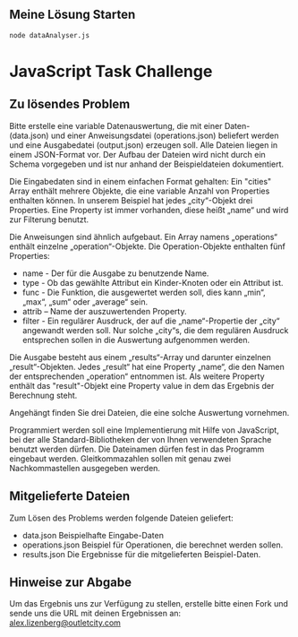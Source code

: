 ## Meine Lösung Starten

```bash
node dataAnalyser.js
```

# JavaScript Task Challenge

## Zu lösendes Problem

Bitte erstelle eine variable Datenauswertung, die mit einer Daten- (data.json) und einer Anweisungsdatei (operations.json) beliefert werden und eine Ausgabedatei (output.json) erzeugen soll. Alle Dateien liegen in einem JSON-Format vor. Der Aufbau der Dateien wird nicht durch ein Schema vorgegeben und ist nur anhand der Beispieldateien dokumentiert.

Die Eingabedaten sind in einem einfachen Format gehalten: Ein "cities" Array enthält mehrere Objekte, die eine variable Anzahl von Properties enthalten können. In unserem Beispiel hat jedes „city“-Objekt drei Properties. Eine Property ist immer vorhanden, diese heißt „name“ und wird zur Filterung benutzt.

Die Anweisungen sind ähnlich aufgebaut. Ein Array namens „operations“ enthält einzelne „operation“-Objekte. Die Operation-Objekte enthalten fünf Properties:

- name - Der für die Ausgabe zu benutzende Name.
- type - Ob das gewählte Attribut ein Kinder-Knoten oder ein Attribut ist.
- func - Die Funktion, die ausgewertet werden soll, dies kann „min“, „max“, „sum“ oder „average“ sein.
- attrib – Name der auszuwertenden Property.
- filter - Ein regulärer Ausdruck, der auf die „name“-Propertie der „city“ angewandt werden soll. Nur solche „city“s, die dem regulären Ausdruck entsprechen sollen in die Auswertung aufgenommen werden.

Die Ausgabe besteht aus einem „results“-Array und darunter einzelnen „result“-Objekten. Jedes „result“ hat eine Property „name“, die den Namen der entsprechenden „operation“ entnommen ist. Als weitere Property enthält das "result"-Objekt eine Property value in dem das Ergebnis der Berechnung steht.

Angehängt finden Sie drei Dateien, die eine solche Auswertung vornehmen.

Programmiert werden soll eine Implementierung mit Hilfe von JavaScript, bei der alle Standard-Bibliotheken der von Ihnen verwendeten Sprache benutzt werden dürfen. Die Dateinamen dürfen fest in das Programm eingebaut werden. Gleitkommazahlen sollen mit genau zwei Nachkommastellen ausgegeben werden.

## Mitgelieferte Dateien

Zum Lösen des Problems werden folgende Dateien geliefert:

- data.json Beispielhafte Eingabe-Daten
- operations.json Beispiel für Operationen, die berechnet werden sollen.
- results.json Die Ergebnisse für die mitgelieferten Beispiel-Daten.

## Hinweise zur Abgabe

Um das Ergebnis uns zur Verfügung zu stellen, erstelle bitte einen Fork und sende uns die URL mit deinen Ergebnissen an: alex.lizenberg@outletcity.com
